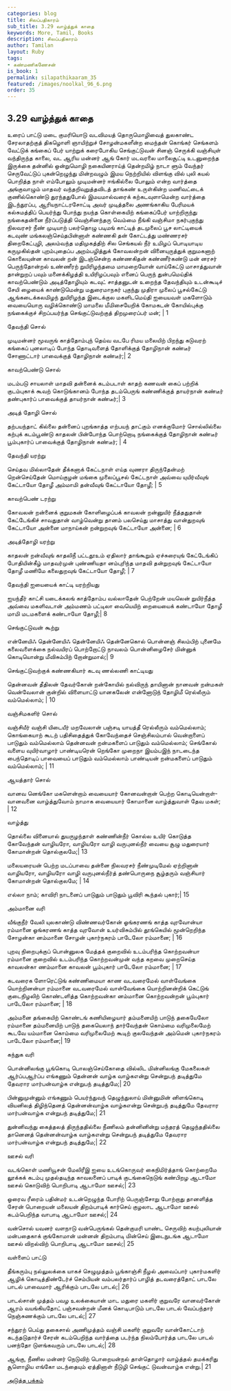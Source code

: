 ```yaml
---
categories: blog
title: சிலப்பதிகாரம்
sub_title: 3.29 வாழ்த்துக் காதை
keywords: More, Tamil, Books
description: சிலப்பதிகாரம்
author: Tamilan
layout: Ruby
tags:
- கண்மணிகணேசன்
is_book: 1
permalink: silapathikaaram_35
featured: /images/noolkal_96_6.png
order: 35
---
```



## 3.29 வாழ்த்துக் காதை

உரைப் பாட்டு மடை குமரியொடு வடவிமயத் தொருமொழிவைத் துலகாண்ட சேரலாதற்குத் திகழொளி ஞாயிற்றுச் சோழன்மகளீன்ற மைந்தன் கொங்கர் செங்களம் வேட்டுக் கங்கைப் பேர் யாற்றுக் கரைபோகிய செங்குட்டுவன் சினஞ் செருக்கி வஞ்சியுள் வந்திருந்த காலை, வட ஆரிய மன்னர் ஆங் கோர் மடவரலை மாலைசூட்டி உடனுறைந்த இருக்கை தன்னில் ஒன்றுமொழி நகையினராய்த் தென்றமிழ் நாடா ளும் வேந்தர் செருவேட்டுப் புகன்றெழுந்து மின்றவழும் இமய நெற்றியில் விளங்கு வில் புலி கயல் பொறித்த நாள் எம்போலும் முடிமன்னர் ஈங்கில்லை போலும் என்ற வார்த்தை அங்குவாழும் மாதவர் வந்தறிவுறுத்தவிடத் தாங்கண் உருள்கின்ற மணிவட்டைக் குணில்கொண்டு துரந்ததுபோல் இமயமால்வரைக் கற்கடவுளாமென்ற வார்த்தை இடந்துரப்ப, ஆரியநாட்டரசோட்டி அவர் முடித்தலை அணங்காகிய பேரிமயக் கல்சுமத்திப் பெயர்ந்து போந்து நயந்த கொள்கையிற் கங்கைப்பேர் யாற்றிருந்து நங்கைதன்னை நீர்ப்படுத்தி வெஞ்சினந்தரு வெம்மை நீங்கி வஞ்சிமா நகர்புகுந்து நிலவரசர் நீண் முடியாற் பலர்தொழு படிமங் காட்டித் தடமுலைப் பூச லாட்டியைக் கடவுண் மங்கலஞ்செய்தபின்னாள் கண்ணகி தன் கோட்டத்து மண்ணரசர் திறைகேட்புழி, அலம்வந்த மதிமுகத்திற் சில செங்கயல் நீர் உமிழப் பொடியாடிய கருமுகில்தன் புறம்புதைப்ப அறம்பழித்துக் கோவலன்றன் வினையுருத்துக் குறுமகனாற் கொலையுன்ன காவலன் றன் இடஞ்சென்ற கண்ணகிதன் கண்ணீர்கண்டு மன் னரசர் பெருந்தோன்றல் உண்ணீரற் றுயிரிழந்தமை மாமறையோன் வாய்கேட்டு மாசாத்துவான் தான்றுறப் பவும் மனைக்கிழத்தி உயிரிழப்பவும் எனைப் பெருந் துன்பமெய்திக் காவற்பெண்டும் அடித்தோழியும் கடவுட் சாத்தனுடன் உறைந்த தேவந்தியும் உடன்கூடிச் சேயி ழையைக் காண்டுமென்று மதுரைமாநகர் புகுந்து முதிரா முலைப் பூசல்கேட்டு ஆங்கடைக்கலமிழந் துயிரிழந்த இடைக்குல மகளிடமெய்தி ஐயையவள் மகளோடும் வையையொரு வழிக்கொண்டு மாமலை மீமிசையேறிக் கோமகடன் கோயில்புக்கு நங்கைக்குச் சிறப்பயர்ந்த செங்குட்டுவற்குத் திறமுரைப்பர் மன்; | 1

தேவந்தி சொல்

முடிமன்னர் மூவருங் காத்தோம்புந் தெய்வ வடபே ரிமய மலையிற் பிறந்து கடுவரற் கங்கைப் புனலாடிப் போந்த தொடிவளைத் தோளிக்குத் தோழிநான் கண்டீர் சோணாட்டார் பாவைக்குத் தோழிநான் கண்டீர்;| 2

காவற்பெண்டு சொல்

மடம்படு சாயலாள் மாதவி தன்னைக் கடம்படாள் காதற் கணவன் கைப் பற்றிக் குடம்புகாக் கூவற் கொடுங்கானம் போந்த தடம்பெருங் கண்ணிக்குத் தாயர்நான் கண்டீர் தண்புகார்ப் பாவைக்குத் தாயர்நான் கண்டீர்;| 3

அடித் தோழி சொல்

தற்பயந்தாட் கில்லை தன்னைப் புறங்காத்த எற்பயந் தாட்கும் எனக்குமோர் சொல்லில்லை கற்புக் கடம்பூண்டு காதலன் பின்போந்த பொற்றொடி நங்கைக்குத் தோழிநான் கண்டீர் பூம்புகார்ப் பாவைக்குத் தோழிநான் கண்டீர்; | 4

தேவந்தி யரற்று

செய்தவ மில்லாதேன் தீக்கனாக் கேட்டநாள் எய்த வுணரா திருந்தேன்மற் றென்செய்தேன் மொய்குழன் மங்கை முலைப்பூசல் கேட்டநாள் அவ்வை யுயிர்வீவுங் கேட்டாயோ தோழீ அம்மாமி தன்வீவுங் கேட்டாயோ தோழீ; | 5

காவற்பெண் டரற்று

கோவலன் றன்னைக் குறுமகன் கோளிழைப்பக் காவலன் றன்னுயிர் நீத்ததுதான் கேட்டேங்கிச் சாவதுதான் வாழ்வென்று தானம் பலசெய்து மாசாத்து வான்துறவுங் கேட்டாயோ அன்னை மாநாய்கன் றன்றுறவுங் கேட்டாயோ அன்னை; | 6

அடித்தோழி யரற்று

காதலன் றன்வீவுங் காதலிநீ பட்டதூஉம் ஏதிலார் தாங்கூறும் ஏச்சுரையுங் கேட்டேங்கிப் போதியின்கீழ் மாதவர்முன் புண்ணியதா னம்புரிந்த மாதவி தன்றுறவுங் கேட்டாயோ தோழீ மணிமே கலைதுறவுங் கேட்டாயோ தோழீ; | 7

தேவந்தி ஐயையைக் காட்டி யரற்றியது

ஐயந்தீர் காட்சி யடைக்கலங் காத்தோம்ப வல்லாதேன் பெற்றேன் மயலென் றுயிர்நீத்த அவ்வை மகளிவடான் அம்மணம் பட்டிலா வையெயிற் றையையைக் கண்டாயோ தோழீ மாமி மடமகளைக் கண்டாயோ தோழீ;| 8

செங்குட்டுவன் கூற்று

என்னேயிஃ தென்னேயிஃ தென்னேயிஃ தென்னேகொல் பொன்னஞ் சிலம்பிற் புனைமே கலைவளைக்கை நல்வயிரப் பொற்றோட்டு நாவலம் பொன்னிழைசேர் மின்னுக் கொடியொன்று மீவிசும்பிற் றோன்றுமால்;| 9

செங்குட்டுவற்குக் கண்ணகியார் கடவு ணல்லணி காட்டியது

தென்னவன் தீதிலன் தேவர்கோன் றன்கோயில் நல்விருந் தாயினான் நானவன் றன்மகள் வென்வேலான் குன்றில் விளையாட்டு யானகலேன் என்னோடுந் தோழிமீ ரெல்லீரும் வம்மெல்லாம்; | 10

வஞ்சிமகளிர் சொல்

வஞ்சியீர் வஞ்சி யிடையீர் மறவேலான் பஞ்சடி யாயத்தீ ரெல்லீரும் வம்மெல்லாம்; கொங்கையாற் கூடற் பதிசிதைத்துக் கோவேந்தைச் செஞ்சிலம்பால் வென்றாளைப் பாடுதும் வம்மெல்லாம் தென்னவன் றன்மகளைப் பாடுதும் வம்மெல்லாம்; செங்கோல் வளைய வுயிர்வாழார் பாண்டியரென் றெங்கோ முறைநா இயம்பஇந் நாடடைந்த பைந்தொடிப் பாவையைப் பாடுதும் வம்மெல்லாம் பாண்டியன் றன்மகளைப் பாடுதும் வம்மெல்லாம்; | 11

ஆயத்தார் சொல்

வானவ னெங்கோ மகளென்றாம் வையையார் கோனவன்றான் பெற்ற கொடியென்றாள்-வானவனை வாழ்த்துவோம் நாமாக வையையார் கோமானை வாழ்த்துவாள் தேவ மகள்; | 12

வாழ்த்து

தொல்லை வினையால் துயருழந்தாள் கண்ணின்நீர் கொல்ல உயிர் கொடுத்த கோவேந்தன் வாழியரோ, வாழியரோ வாழி வருபுனல்நீர் வையை சூழு மதுரையார் கோமான்றன் தொல்குலமே;| 13

மலையரையன் பெற்ற மடப்பாவை தன்னை நிலவரசர் நீண்முடிமேல் ஏற்றினான் வாழியரோ, வாழியரோ வாழி வருபுனல்நீர்த் தண்பொருநை சூழ்தரும் வஞ்சியார் கோமான்றன் தொல்குலமே; | 14

எல்லா நாம்; காவிரி நாடனைப் பாடுதும் பாடுதும் பூவிரி கூந்தல் புகார்;| 15

அம்மானை வரி

வீங்குநீர் வேலி யுலகாண்டு விண்ணவர்கோன் ஓங்கரணங் காத்த வுரவோன்யா ரம்மானை ஓங்கரணங் காத்த வுரவோன் உயர்விசும்பில் தூங்கெயில் மூன்றெறிந்த சோழன்கா னம்மானை சோழன் புகார்நகரம் பாடேலோ ரம்மானை; | 16

புறவு நிறைபுக்குப் பொன்னுலக மேத்தக் குறைவில் உடம்பரிந்த கொற்றவன்யா ரம்மானை குறைவில் உடம்பரிந்த கொற்றவன்முன் வந்த கறவை முறைசெய்த காவலன்கா ணம்மானை காவலன் பூம்புகார் பாடேலோ ரம்மானை; | 17

கடவரைக ளோரெட்டுங் கண்ணிமையா காண வடவரைமேல் வாள்வேங்கை யொற்றினன்யா ரம்மானை வடவரைமேல் வாள்வேங்கை யொற்றினன்றிக் கெட்டுங் குடைநிழலிற் கொண்டளித்த கொற்றவன்கா னம்மானை கொற்றவன்றன் பூம்புகார் பாடேலோ ரம்மானை; | 18

அம்மனை தங்கையிற் கொண்டங் கணியிழையார் தம்மனையிற் பாடுந் தகையேலோ ரம்மானை தம்மனையிற் பாடுந் தகையெலாந் தார்வேந்தன் கொம்மை வரிமுலைமேற் கூடவே யம்மானை கொம்மை வரிமுலைமேற் கூடிற் குலவேந்தன் அம்மென் புகார்நகரம் பாடேலோ ரம்மானை;| 19

கந்துக வரி

பொன்னிலங்கு பூங்கொடி பொலஞ்செய்கோதை வில்லிட மின்னிலங்கு மேகலைகள் ஆர்ப்பஆர்ப்ப எங்கணும் தென்னன் வாழ்க வாழ்கஎன்று சென்றுபந் தடித்துமே தேவரார மார்பன்வாழ்க என்றுபந் தடித்துமே;| 20

பின்னுமுன்னும் எங்கணும் பெயர்ந்துவந் தெழுந்துலாய் மின்னுமின் னிளங்கொடி வியனிலத் திழிந்தெனத் தென்னன்வாழ்க வாழ்கஎன்று சென்றுபந் தடித்துமே தேவரார மார்பன்வாழ்க என்றுபந் தடித்துமே;| 21

துன்னிவந்து கைத்தலத் திருந்ததில்லை நீணிலம் தன்னினின்று மந்தரத் தெழுந்ததில்லை தானெனத் தென்னன்வாழ்க வாழ்கஎன்று சென்றுபந் தடித்துமே தேவரார மார்பன்வாழ்க என்றுபந் தடித்துமே;| 22

ஊசல் வரி

வடங்கொள் மணியூசன் மேலிரீஇ ஐயை உடங்கொருவர் கைநிமிர்த்தாங் கொற்றைமே லூக்கக் கடம்பு முதல்தடிந்த காவலனைப் பாடிக் குடங்கைநெடுங் கண்பிறழ ஆடாமோ ஊசல் கொடுவிற் பொறிபாடி ஆடாமோ ஊசல்;| 23

ஓரைவ ரீரைம் பதின்மர் உடன்றெழுந்த போரிற் பெருஞ்சோறு போற்றாது தானளித்த சேரன் பொறையன் மலையன் திறம்பாடிக் கார்செய் குழலாட ஆடாமோ ஊசல் கடம்பெறிந்த வாபாடி ஆடாமோ ஊசல்;| 24

வன்சொல் யவனர் வளநாடு வன்பெருங்கல் தென்குமரி யாண்ட செருவிற் கயற்புலியான் மன்பதைகாக் குங்கோமான் மன்னன் திறம்பாடி மின்செய் இடைநுடங்க ஆடாமோ ஊசல் விறல்விற் பொறிபாடி ஆடாமோ ஊசல்;| 25

வள்ளைப் பாட்டு

தீங்கரும்பு நல்லுலக்கை யாகச் செழுமுத்தம் பூங்காஞ்சி நீழல் அவைப்பார் புகார்மகளிர் ஆழிக் கொடித்திண்டேர்ச் செம்பியன் வம்பலர்தார்ப் பாழித் தடவரைத்தோட் பாடலே பாடல் பாவைமார் ஆரிக்கும் பாடலே பாடல்;| 26

பாடல்சான் முத்தம் பவழ உலக்கையான் மாட மதுரை மகளிர் குறுவரே வானவர்கோன் ஆரம் வயங்கியதோட் பஞ்சவன்றன் மீனக் கொடிபாடும் பாடலே பாடல் வேப்பந்தார் நெஞ்சுணக்கும் பாடலே பாடல்;| 27

சந்துரற் பெய்து தகைசால் அணிமுத்தம் வஞ்சி மகளிர் குறுவரே வான்கோட்டாற் கடந்தடுதார்ச் சேரன் கடம்பெறிந்த வார்த்தை படர்ந்த நிலம்போர்த்த பாடலே பாடல் பனந்தோ டுளங்கவரும் பாடலே பாடல்;| 28

ஆங்கு, நீணில மன்னர் நெடுவிற் பொறையன்நல் தாள்தொழார் வாழ்த்தல் தமக்கரிது சூளொழிய எங்கோ மடந்தையும் ஏத்தினாள் நீடுழி செங்குட் டுவன்வாழ்க என்று.| 21

[அடுத்த பக்கம்](silapathikaaram_36)